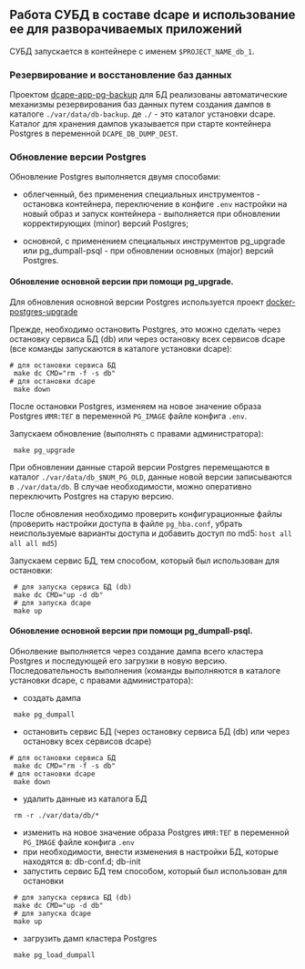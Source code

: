 
## Работа СУБД в составе dcape и использование ее для разворачиваемых приложений

СУБД запускается в контейнере с именем `$PROJECT_NAME_db_1`.

### Резервирование и восстановление баз данных

Проектом [dcape-app-pg-backup](https://github.com/dopos/dcape-app-pg-backup) для БД
реализованы автоматические механизмы резервирования баз данных путем создания дампов
в каталоге `./var/data/db-backup`. де `./` - это каталог установки dcape.
Каталог для хранения дампов указывается при старте контейнера Postgres
в переменной `DCAPE_DB_DUMP_DEST`.

### Обновление версии Postgres

Обновление Postgres выполняется двумя способами:

* облегченный, без применения специальных инструментов - остановка контейнера,
переключение в конфиге `.env` настройки на новый образ и запуск контейнера - выполняется при
обновлении корректирующих (minor) версий Postgres;

* основной, с применением специальных инструментов pg_upgrade или pg_dumpall-psql -
при обновлении основных (major) версий Postgres.

#### Обновление основной версии при помощи pg_upgrade.

Для обновления основной версии Postgres используется проект [docker-postgres-upgrade](https://github.com/tianon/docker-postgres-upgrade)

Прежде, необходимо остановить Postgres, это можно сделать
через остановку сервиса БД (db) или через остановку всех сервисов dcape
(все команды запускаются в каталоге установки dcape):
```
# для остановки сервиса БД
 make dc CMD="rm -f -s db"
# для остановки dcape
 make down  
```
После остановки Postgres, изменяем на новое значение образа Postgres `ИМЯ:ТЕГ` в переменной `PG_IMAGE`
файле конфига `.env`.

Запускаем обновление (выполнять с правами администратора):
```
 make pg_upgrade
```
При обновлении данные старой версии Postgres перемещаются в каталог `./var/data/db_$NUM_PG_OLD`,
данные новой версии записываются в `./var/data/db`. В случае необходимости, можно оперативно
переключить Postgres на старую версию.

После обновления необходимо проверить конфигурационные файлы (проверить настройки доступа
в файле `pg_hba.conf`, убрать неиспользуемые варианты доступа и добавить доступ
по md5: `host all all all md5`)

Запускаем сервис БД, тем способом, который был использован для остановки:
```
 # для запуска сервиса БД (db)
 make dc CMD="up -d db"
 # для запуска dcape
 make up
```

#### Обновление основной версии при помощи pg_dumpall-psql.

Обнолвение выполняется через создание дампа всего кластера Postgres и последующей его загрузки
в новую версию. Последовательность выполнения (команды выполняются в каталоге установки dcape, с правами администратора):

- создать дампа
```
 make pg_dumpall
```

- остановить сервис БД (через остановку сервиса БД (db) или через остановку всех сервисов dcape)
```
# для остановки сервиса БД
 make dc CMD="rm -f -s db"
# для остановки dcape
 make down  
```

- удалить данные из каталога БД
```
 rm -r ./var/data/db/*
```

- изменить на новое значение образа Postgres `ИМЯ:ТЕГ` в переменной `PG_IMAGE` файле конфига `.env`
- при необходимости, внести изменения в настройки БД, которые находятся в: db-conf.d; db-init
- запустить сервис БД тем способом, который был использован для остановки
```
 # для запуска сервиса БД (db)
 make dc CMD="up -d db"
 # для запуска dcape
 make up
```
- загрузить дамп кластера Postgres
```
 make pg_load_dumpall
```

